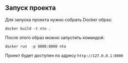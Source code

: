 ## Запуск проекта

Для запуска проекта нужно собрать Docker образ:

```docker build -t nto .```

После этого образ можно запустить командой:

```docker run  -p 8000:8000 nto```

Проект будет доступен по адресу  `http://127.0.0.1:8000`